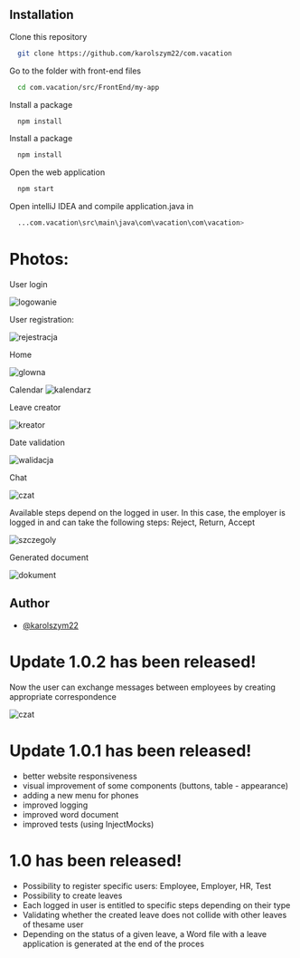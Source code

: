## Installation

Clone this repository

```bash
  git clone https://github.com/karolszym22/com.vacation
```
 
Go to the folder with front-end files

```bash
  cd com.vacation/src/FrontEnd/my-app
```
Install a package
```bash
  npm install
```
Install a package
```bash
  npm install
```
Open the web application
```bash
  npm start
```
Open intelliJ IDEA and 
compile application.java in
```bash
  ...com.vacation\src\main\java\com\vacation\com\vacation> 

```
# Photos:



User login

![logowanie](https://github.com/karolszym22/com.vacation/assets/32464644/795f1140-8701-44f9-b4ca-f9b1d9fe17fa)


User registration:

![rejestracja](https://github.com/karolszym22/com.vacation/assets/32464644/7682a645-3fab-40c6-b446-13058ca91a7b)



Home

![glowna](https://github.com/karolszym22/com.vacation/assets/32464644/98b58e74-b790-4ca0-a172-3483eabf1328)

Calendar
![kalendarz](https://github.com/karolszym22/com.vacation/assets/32464644/d370ff47-33fd-4978-9206-5b20fb81c588)


Leave creator

![kreator](https://github.com/karolszym22/com.vacation/assets/32464644/b9564913-8d52-4c04-a22a-1b930a69691f)


Date validation

![walidacja](https://github.com/karolszym22/com.vacation/assets/32464644/1f2d04ca-e708-43e5-8df4-a10f1d126e96)


Chat

![czat](https://github.com/karolszym22/com.vacation/assets/32464644/e96f6326-9e35-4641-b5e0-e6ef3d6da453)



Available steps depend on the logged in user. In this case, the employer is logged in and can take the following steps: Reject, Return, Accept

![szczegoly](https://github.com/karolszym22/com.vacation/assets/32464644/7bcedc08-e17f-4c3c-bb8a-5fc4bbd67569)



Generated document

![dokument](https://github.com/karolszym22/com.vacation/assets/32464644/52ae8aaf-f57b-460b-af96-da2522bae662)


## Author

- [@karolszym22](https://github.com/karolszym22)




# Update 1.0.2 has been released!

Now the user can exchange messages between employees by creating appropriate correspondence


![czat](https://github.com/karolszym22/com.vacation/assets/32464644/1b1f9a8f-ad0e-4d06-ba35-6a07b3790286)












# Update 1.0.1 has been released!

- better website responsiveness
 - visual improvement of some components (buttons, table - appearance)
- adding a new menu for phones
- improved logging
- improved word document
- improved tests (using InjectMocks)












# 1.0 has been released!

 - Possibility to register specific users: Employee, Employer, HR, Test
- Possibility to create leaves
- Each logged in user is entitled to specific steps depending on their type
- Validating whether the created leave does not collide with other leaves of thesame user
- Depending on the status of a given leave, a Word file with a leave application is
generated at the end of the proces













